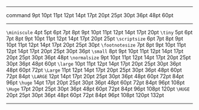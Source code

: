   ---------------- ------ ------ ------ ------ ------ ------ ------ ------ ------ ------- ------- -------
  command           9pt    10pt   11pt   12pt   14pt   17pt   20pt   25pt   30pt   36pt    48pt    60pt
  ---------------- ------ ------ ------ ------ ------ ------ ------ ------ ------ ------- ------- -------
  `\miniscule`      4pt    5pt    6pt    7pt    8pt    9pt    10pt   11pt   12pt   14pt    17pt    20pt
  `\tiny`           5pt    6pt    7pt    8pt    9pt    10pt   11pt   12pt   14pt   17pt    20pt    25pt
  `\scriptsize`     6pt    7pt    8pt    9pt    10pt   11pt   12pt   14pt   17pt   20pt    25pt    30pt
  `\footnotesize`   7pt    8pt    9pt    10pt   11pt   12pt   14pt   17pt   20pt   25pt    30pt    36pt
  `\small`          8pt    9pt    10pt   11pt   12pt   14pt   17pt   20pt   25pt   30pt    36pt    48pt
  `\normalsize`     9pt    10pt   11pt   12pt   14pt   17pt   20pt   25pt   30pt   36pt    48pt    60pt
  `\large`          10pt   11pt   12pt   14pt   17pt   20pt   25pt   30pt   36pt   48pt    60pt    72pt
  `\Large`          11pt   12pt   14pt   17pt   20pt   25pt   30pt   36pt   48pt   60pt    72pt    84pt
  `\LARGE`          12pt   14pt   17pt   20pt   25pt   30pt   36pt   48pt   60pt   72pt    84pt    96pt
  `\huge`           14pt   17pt   20pt   25pt   30pt   36pt   48pt   60pt   72pt   84pt    96pt    108pt
  `\Huge`           17pt   20pt   25pt   30pt   36pt   48pt   60pt   72pt   84pt   96pt    108pt   120pt
  `\HUGE`           20pt   25pt   30pt   36pt   48pt   60pt   72pt   84pt   96pt   108pt   120pt   132pt
  ---------------- ------ ------ ------ ------ ------ ------ ------ ------ ------ ------- ------- -------
